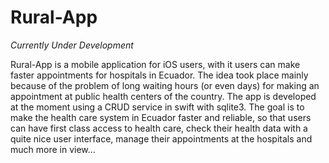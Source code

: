 # Rural-App
*Currently Under Development*

Rural-App is a mobile application for iOS users, with it users can make faster appointments for hospitals in Ecuador. 
The idea took place mainly because of the problem of long waiting hours (or even days) for making an appointment at public health centers of the country. 
The app is developed at the moment using a CRUD service in swift with sqlite3. The goal is to make the health care system in Ecuador faster and reliable, so that
users can have first class access to health care, check their health data with a quite nice user interface, manage their appointments at the hospitals and much more in view...

